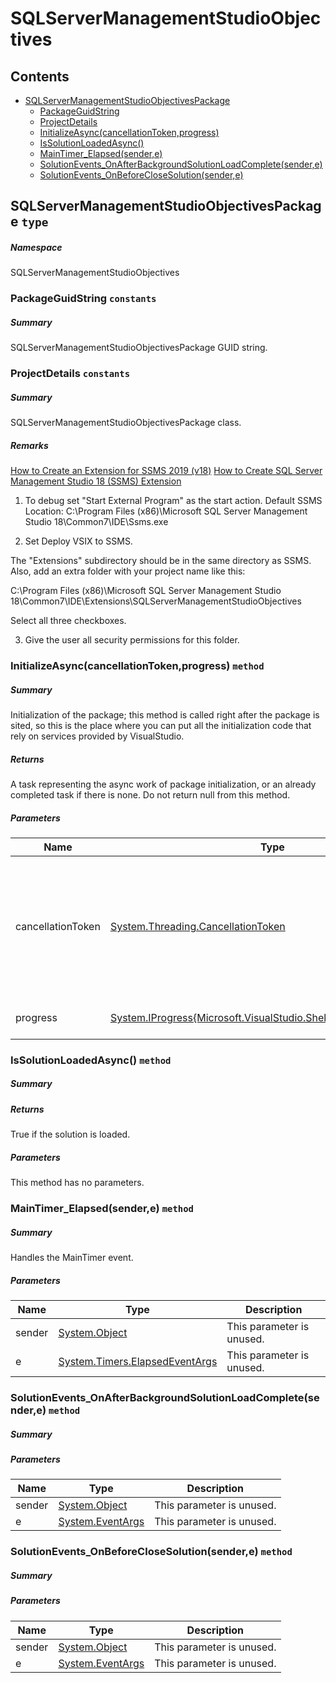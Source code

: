 <a name='assembly'></a>
# SQLServerManagementStudioObjectives

## Contents

- [SQLServerManagementStudioObjectivesPackage](#T-SQLServerManagementStudioObjectives-SQLServerManagementStudioObjectivesPackage 'SQLServerManagementStudioObjectives.SQLServerManagementStudioObjectivesPackage')
  - [PackageGuidString](#F-SQLServerManagementStudioObjectives-SQLServerManagementStudioObjectivesPackage-PackageGuidString 'SQLServerManagementStudioObjectives.SQLServerManagementStudioObjectivesPackage.PackageGuidString')
  - [ProjectDetails](#F-SQLServerManagementStudioObjectives-SQLServerManagementStudioObjectivesPackage-ProjectDetails 'SQLServerManagementStudioObjectives.SQLServerManagementStudioObjectivesPackage.ProjectDetails')
  - [InitializeAsync(cancellationToken,progress)](#M-SQLServerManagementStudioObjectives-SQLServerManagementStudioObjectivesPackage-InitializeAsync-System-Threading-CancellationToken,System-IProgress{Microsoft-VisualStudio-Shell-ServiceProgressData}- 'SQLServerManagementStudioObjectives.SQLServerManagementStudioObjectivesPackage.InitializeAsync(System.Threading.CancellationToken,System.IProgress{Microsoft.VisualStudio.Shell.ServiceProgressData})')
  - [IsSolutionLoadedAsync()](#M-SQLServerManagementStudioObjectives-SQLServerManagementStudioObjectivesPackage-IsSolutionLoadedAsync 'SQLServerManagementStudioObjectives.SQLServerManagementStudioObjectivesPackage.IsSolutionLoadedAsync')
  - [MainTimer_Elapsed(sender,e)](#M-SQLServerManagementStudioObjectives-SQLServerManagementStudioObjectivesPackage-MainTimer_Elapsed-System-Object,System-Timers-ElapsedEventArgs- 'SQLServerManagementStudioObjectives.SQLServerManagementStudioObjectivesPackage.MainTimer_Elapsed(System.Object,System.Timers.ElapsedEventArgs)')
  - [SolutionEvents_OnAfterBackgroundSolutionLoadComplete(sender,e)](#M-SQLServerManagementStudioObjectives-SQLServerManagementStudioObjectivesPackage-SolutionEvents_OnAfterBackgroundSolutionLoadComplete-System-Object,System-EventArgs- 'SQLServerManagementStudioObjectives.SQLServerManagementStudioObjectivesPackage.SolutionEvents_OnAfterBackgroundSolutionLoadComplete(System.Object,System.EventArgs)')
  - [SolutionEvents_OnBeforeCloseSolution(sender,e)](#M-SQLServerManagementStudioObjectives-SQLServerManagementStudioObjectivesPackage-SolutionEvents_OnBeforeCloseSolution-System-Object,System-EventArgs- 'SQLServerManagementStudioObjectives.SQLServerManagementStudioObjectivesPackage.SolutionEvents_OnBeforeCloseSolution(System.Object,System.EventArgs)')

<a name='T-SQLServerManagementStudioObjectives-SQLServerManagementStudioObjectivesPackage'></a>
## SQLServerManagementStudioObjectivesPackage `type`

##### Namespace

SQLServerManagementStudioObjectives

<a name='F-SQLServerManagementStudioObjectives-SQLServerManagementStudioObjectivesPackage-PackageGuidString'></a>
### PackageGuidString `constants`

##### Summary

SQLServerManagementStudioObjectivesPackage GUID string.

<a name='F-SQLServerManagementStudioObjectives-SQLServerManagementStudioObjectivesPackage-ProjectDetails'></a>
### ProjectDetails `constants`

##### Summary

SQLServerManagementStudioObjectivesPackage class.

##### Remarks

[How to Create an Extension for SSMS 2019 (v18)](https://stackoverflow.com/questions/55661806/how-to-create-an-extension-for-ssms-2019-v18)
[How to Create SQL Server Management Studio 18 (SSMS) Extension](https://www.codeproject.com/Articles/1377559/How-to-Create-SQL-Server-Management-Studio-18-SSMS)

1. To debug set "Start External Program" as the start action.
Default SSMS Location: C:\Program Files (x86)\Microsoft SQL Server Management Studio 18\Common7\IDE\Ssms.exe

2. Set Deploy VSIX to SSMS.

The "Extensions" subdirectory should be in the same directory as SSMS. Also, add an extra folder with your project name like this:

C:\Program Files (x86)\Microsoft SQL Server Management Studio 18\Common7\IDE\Extensions\SQLServerManagementStudioObjectives

Select all three checkboxes.

3. Give the user all security permissions for this folder.

<a name='M-SQLServerManagementStudioObjectives-SQLServerManagementStudioObjectivesPackage-InitializeAsync-System-Threading-CancellationToken,System-IProgress{Microsoft-VisualStudio-Shell-ServiceProgressData}-'></a>
### InitializeAsync(cancellationToken,progress) `method`

##### Summary

Initialization of the package; this method is called right after the package is sited, so this is the place
where you can put all the initialization code that rely on services provided by VisualStudio.

##### Returns

A task representing the async work of package initialization, or an already completed task if there is none. Do not return null from this method.

##### Parameters

| Name | Type | Description |
| ---- | ---- | ----------- |
| cancellationToken | [System.Threading.CancellationToken](http://msdn.microsoft.com/query/dev14.query?appId=Dev14IDEF1&l=EN-US&k=k:System.Threading.CancellationToken 'System.Threading.CancellationToken') | A cancellation token to monitor for initialization cancellation, which can occur when VS is shutting down. |
| progress | [System.IProgress{Microsoft.VisualStudio.Shell.ServiceProgressData}](http://msdn.microsoft.com/query/dev14.query?appId=Dev14IDEF1&l=EN-US&k=k:System.IProgress 'System.IProgress{Microsoft.VisualStudio.Shell.ServiceProgressData}') | A provider for progress updates. |

<a name='M-SQLServerManagementStudioObjectives-SQLServerManagementStudioObjectivesPackage-IsSolutionLoadedAsync'></a>
### IsSolutionLoadedAsync() `method`

##### Summary



##### Returns

True if the solution is loaded.

##### Parameters

This method has no parameters.

<a name='M-SQLServerManagementStudioObjectives-SQLServerManagementStudioObjectivesPackage-MainTimer_Elapsed-System-Object,System-Timers-ElapsedEventArgs-'></a>
### MainTimer_Elapsed(sender,e) `method`

##### Summary

Handles the MainTimer event.

##### Parameters

| Name | Type | Description |
| ---- | ---- | ----------- |
| sender | [System.Object](http://msdn.microsoft.com/query/dev14.query?appId=Dev14IDEF1&l=EN-US&k=k:System.Object 'System.Object') | This parameter is unused. |
| e | [System.Timers.ElapsedEventArgs](http://msdn.microsoft.com/query/dev14.query?appId=Dev14IDEF1&l=EN-US&k=k:System.Timers.ElapsedEventArgs 'System.Timers.ElapsedEventArgs') | This parameter is unused. |

<a name='M-SQLServerManagementStudioObjectives-SQLServerManagementStudioObjectivesPackage-SolutionEvents_OnAfterBackgroundSolutionLoadComplete-System-Object,System-EventArgs-'></a>
### SolutionEvents_OnAfterBackgroundSolutionLoadComplete(sender,e) `method`

##### Summary



##### Parameters

| Name | Type | Description |
| ---- | ---- | ----------- |
| sender | [System.Object](http://msdn.microsoft.com/query/dev14.query?appId=Dev14IDEF1&l=EN-US&k=k:System.Object 'System.Object') | This parameter is unused. |
| e | [System.EventArgs](http://msdn.microsoft.com/query/dev14.query?appId=Dev14IDEF1&l=EN-US&k=k:System.EventArgs 'System.EventArgs') | This parameter is unused. |

<a name='M-SQLServerManagementStudioObjectives-SQLServerManagementStudioObjectivesPackage-SolutionEvents_OnBeforeCloseSolution-System-Object,System-EventArgs-'></a>
### SolutionEvents_OnBeforeCloseSolution(sender,e) `method`

##### Summary



##### Parameters

| Name | Type | Description |
| ---- | ---- | ----------- |
| sender | [System.Object](http://msdn.microsoft.com/query/dev14.query?appId=Dev14IDEF1&l=EN-US&k=k:System.Object 'System.Object') | This parameter is unused. |
| e | [System.EventArgs](http://msdn.microsoft.com/query/dev14.query?appId=Dev14IDEF1&l=EN-US&k=k:System.EventArgs 'System.EventArgs') | This parameter is unused. |
